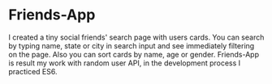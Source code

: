 # Friends-App
I created a tiny social friends' search page with users cards. You can search by typing name, state or city  in search input
and see immediately
filtering on the page. Also you can sort cards by name, age or gender. Friends-App  is result my work with random user API,
in the development process I practiced ES6.
